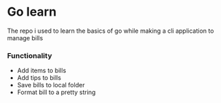 # Go learn

The repo i used to learn the basics of go while making a cli application to manage bills

### Functionality

- Add items to bills
- Add tips to bills
- Save bills to local folder
- Format bill to a pretty string
